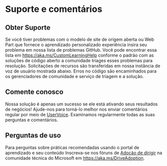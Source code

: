 # <a name="feedback-and-support"></a>Suporte e comentários

## <a name="get-support"></a>Obter Suporte

Se você tiver problemas com o modelo de site de origem aberta ou Web Part que fornece o aprendizado personalizado experiência insira seu problema em nossa lista de problemas GitHub.  Você pode encontrar essa lista em https://aka.ms/CustomLearningHelp conforme o padrão com as soluções de código aberto a comunidade triages esses problemas para resolução.  Solicitações de recursos são transferidas em nossa instância de voz de usuário mostrada abaixo.  Erros no código são encaminhados para os gerenciadores de comunidade e serviço de triagem e a solução.  

## <a name="provide-us-feedback"></a>Comente conosco

Nossa solução é apenas um sucesso se ele está ativando seus resultados de negócios!  Ajude-nos para torná-lo melhor nos enviar comentários regular por meio de [UserVoice](https://microsoftteams.uservoice.com/forums/913429-learning-solutions).  Examinamos regularmente todas as suas perguntas e comentários.

## <a name="usage-questions"></a>Perguntas de uso

Para perguntas sobre práticas recomendadas usando o portal de aprendizado e seu conteúdo Inscreva-se nos fóruns de [Adoção de dirigir](https://aka.ms/DriveAdoption) na comunidade técnica do Microsoft em https://aka.ms/DriveAdoption. 

